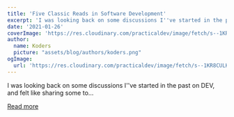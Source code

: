 ```yaml
---
title: 'Five Classic Reads in Software Development'
excerpt: 'I was looking back on some discussions I''ve started in the past on DEV, and felt like sharing some to...'
date: '2021-01-26'
coverImage: 'https://res.cloudinary.com/practicaldev/image/fetch/s--1KR8CULK--/c_imagga_scale,f_auto,fl_progressive,h_420,q_auto,w_1000/https://dev-to-uploads.s3.amazonaws.com/i/3bbuzvf9wguv1on7cc1q.png'
author:
  name: Koders
  picture: "assets/blog/authors/koders.png"
ogImage:
  url: 'https://res.cloudinary.com/practicaldev/image/fetch/s--1KR8CULK--/c_imagga_scale,f_auto,fl_progressive,h_420,q_auto,w_1000/https://dev-to-uploads.s3.amazonaws.com/i/3bbuzvf9wguv1on7cc1q.png'
---
```


I was looking back on some discussions I''ve started in the past on DEV, and felt like sharing some to...

[Read more](https://dev.to/ben/five-classic-reads-in-software-development-4662)
